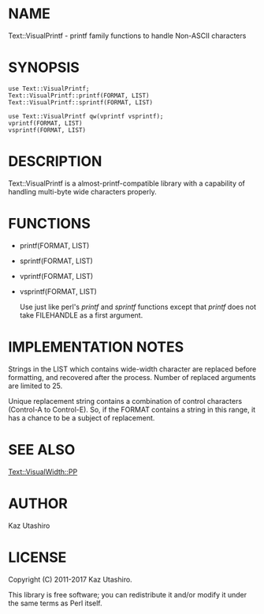 # NAME

Text::VisualPrintf - printf family functions to handle Non-ASCII characters

# SYNOPSIS

    use Text::VisualPrintf;
    Text::VisualPrintf::printf(FORMAT, LIST)
    Text::VisualPrintf::sprintf(FORMAT, LIST)

    use Text::VisualPrintf qw(vprintf vsprintf);
    vprintf(FORMAT, LIST)
    vsprintf(FORMAT, LIST)

# DESCRIPTION

Text::VisualPrintf is a almost-printf-compatible library with a
capability of handling multi-byte wide characters properly.

# FUNCTIONS

- printf(FORMAT, LIST)
- sprintf(FORMAT, LIST)
- vprintf(FORMAT, LIST)
- vsprintf(FORMAT, LIST)

    Use just like perl's _printf_ and _sprintf_ functions
    except that _printf_ does not take FILEHANDLE as a first argument.

# IMPLEMENTATION NOTES

Strings in the LIST which contains wide-width character are replaced
before formatting, and recovered after the process.  Number of
replaced arguments are limited to 25.

Unique replacement string contains a combination of control characters
(Control-A to Control-E).  So, if the FORMAT contains a string in this
range, it has a chance to be a subject of replacement.

# SEE ALSO

[Text::VisualWidth::PP](https://metacpan.org/pod/Text::VisualWidth::PP)

# AUTHOR

Kaz Utashiro

# LICENSE

Copyright (C) 2011-2017 Kaz Utashiro.

This library is free software; you can redistribute it and/or modify
it under the same terms as Perl itself.
